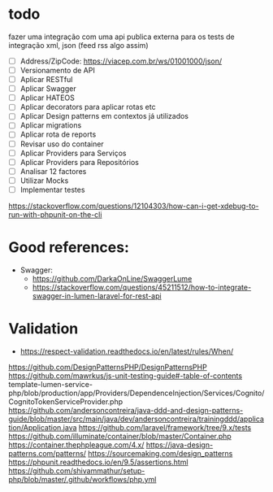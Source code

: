 # todo 
fazer uma integração com uma api publica externa para os tests de integração
xml, json (feed rss algo assim)

* [ ] Address/ZipCode: https://viacep.com.br/ws/01001000/json/
* [ ] Versionamento de API
* [ ] Aplicar RESTful
* [ ] Aplicar Swagger
* [ ] Aplicar HATEOS
* [ ] Aplicar decorators para aplicar rotas etc
* [ ] Aplicar Design patterns em contextos já utilizados
* [ ] Aplicar migrations
* [ ] Aplicar rota de reports
* [ ] Revisar uso do container
* [ ] Aplicar Providers para Serviços
* [ ] Aplicar Providers para Repositórios
* [ ] Analisar 12 factores
* [ ] Utilizar Mocks
* [ ] Implementar testes

https://stackoverflow.com/questions/12104303/how-can-i-get-xdebug-to-run-with-phpunit-on-the-cli

# Good references:
* Swagger:
  * https://github.com/DarkaOnLine/SwaggerLume
  * https://stackoverflow.com/questions/45211512/how-to-integrate-swagger-in-lumen-laravel-for-rest-api

# Validation
* https://respect-validation.readthedocs.io/en/latest/rules/When/

https://github.com/DesignPatternsPHP/DesignPatternsPHP
https://github.com/mawrkus/js-unit-testing-guide#-table-of-contents
template-lumen-service-php/blob/production/app/Providers/DependenceInjection/Services/Cognito/CognitoTokenServiceProvider.php
https://github.com/andersoncontreira/java-ddd-and-design-patterns-guide/blob/master/src/main/java/dev/andersoncontreira/trainingddd/application/Application.java
https://github.com/laravel/framework/tree/9.x/tests
https://github.com/illuminate/container/blob/master/Container.php
https://container.thephpleague.com/4.x/
https://java-design-patterns.com/patterns/
https://sourcemaking.com/design_patterns
https://phpunit.readthedocs.io/en/9.5/assertions.html
https://github.com/shivammathur/setup-php/blob/master/.github/workflows/php.yml

